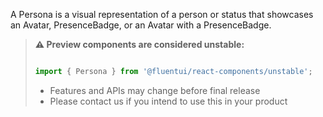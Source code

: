 A Persona is a visual representation of a person or status that showcases an Avatar, PresenceBadge, or an Avatar with a PresenceBadge.

<!-- Don't allow prettier to collapse code block into single line -->
<!-- prettier-ignore -->
> **⚠️ Preview components are considered unstable:**
>
> ```jsx
>
> import { Persona } from '@fluentui/react-components/unstable';
>
> ```
>
> - Features and APIs may change before final release
> - Please contact us if you intend to use this in your product
